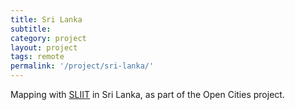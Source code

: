 ```yaml
---
title: Sri Lanka
subtitle: 
category: project
layout: project
tags: remote
permalink: '/project/sri-lanka/'
---
```


Mapping with <a href="http://www.sliit.lk/">SLIIT</a> in Sri Lanka, as part of the Open Cities project.
